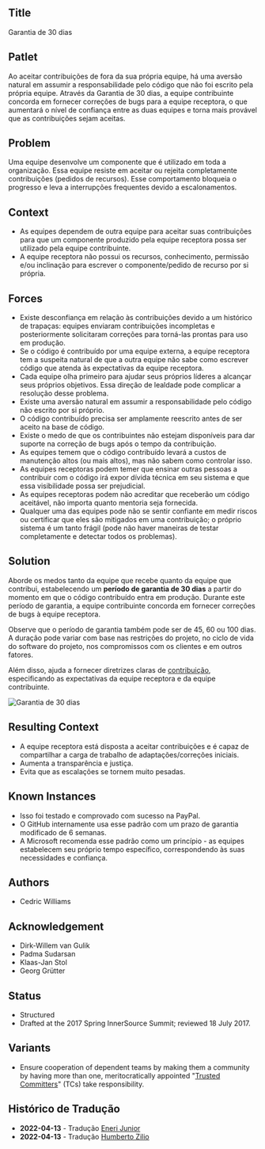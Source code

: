 ## Title

Garantia de 30 dias

## Patlet

Ao aceitar contribuições de fora da sua própria equipe, há uma aversão natural em assumir a responsabilidade pelo código que não foi escrito pela própria equipe. Através da Garantia de 30 dias, a equipe contribuinte concorda em fornecer correções de bugs para a equipe receptora, o que aumentará o nível de confiança entre as duas equipes e torna mais provável que as contribuições sejam aceitas.

## Problem

Uma equipe desenvolve um componente que é utilizado em toda a organização. Essa equipe resiste em aceitar ou rejeita completamente contribuições (pedidos de recursos). Esse comportamento bloqueia o progresso e leva a interrupções frequentes devido a escalonamentos.

## Context

- As equipes dependem de outra equipe para aceitar suas contribuições para que um componente produzido pela equipe receptora possa ser utilizado pela equipe contribuinte.
- A equipe receptora não possui os recursos, conhecimento, permissão e/ou inclinação para escrever o componente/pedido de recurso por si própria.

## Forces

- Existe desconfiança em relação às contribuições devido a um histórico de trapaças: equipes enviaram contribuições incompletas e posteriormente solicitaram correções para torná-las prontas para uso em produção.
- Se o código é contribuído por uma equipe externa, a equipe receptora tem a suspeita natural de que a outra equipe não sabe como escrever código que atenda às expectativas da equipe receptora.
- Cada equipe olha primeiro para ajudar seus próprios líderes a alcançar seus próprios objetivos. Essa direção de lealdade pode complicar a resolução desse problema.
- Existe uma aversão natural em assumir a responsabilidade pelo código não escrito por si próprio.
- O código contribuído precisa ser amplamente reescrito antes de ser aceito na base de código.
- Existe o medo de que os contribuintes não estejam disponíveis para dar suporte na correção de bugs após o tempo da contribuição.
- As equipes temem que o código contribuído levará a custos de manutenção altos (ou mais altos), mas não sabem como controlar isso.
- As equipes receptoras podem temer que ensinar outras pessoas a contribuir com o código irá expor dívida técnica em seu sistema e que essa visibilidade possa ser prejudicial.
- As equipes receptoras podem não acreditar que receberão um código aceitável, não importa quanto mentoria seja fornecida.
- Qualquer uma das equipes pode não se sentir confiante em medir riscos ou certificar que eles são mitigados em uma contribuição; o próprio sistema é um tanto frágil (pode não haver maneiras de testar completamente e detectar todos os problemas).

## Solution

Aborde os medos tanto da equipe que recebe quanto da equipe que contribui, estabelecendo um **período de garantia de 30 dias** a partir do momento em que o código contribuído entra em produção. Durante este período de garantia, a equipe contribuinte concorda em fornecer correções de bugs à equipe receptora.

Observe que o período de garantia também pode ser de 45, 60 ou 100 dias. A duração pode variar com base nas restrições do projeto, no ciclo de vida do software do projeto, nos compromissos com os clientes e em outros fatores.

Além disso, ajuda a fornecer diretrizes claras de [contribuição](./project-setup/base-documentation.md), especificando as expectativas da equipe receptora e da equipe contribuinte.

![Garantia de 30 dias](../../assets/img/thirtydaywarranty.jpg)

## Resulting Context

- A equipe receptora está disposta a aceitar contribuições e é capaz de compartilhar a carga de trabalho de adaptações/correções iniciais.
- Aumenta a transparência e justiça.
- Evita que as escalações se tornem muito pesadas.

## Known Instances

- Isso foi testado e comprovado com sucesso na PayPal.
- O GitHub internamente usa esse padrão com um prazo de garantia modificado de 6 semanas.
- A Microsoft recomenda esse padrão como um princípio - as equipes estabelecem seu próprio tempo específico, correspondendo às suas necessidades e confiança.

## Authors

- Cedric Williams

## Acknowledgement

- Dirk-Willem van Gulik
- Padma Sudarsan
- Klaas-Jan Stol
- Georg Grütter

## Status

* Structured
* Drafted at the 2017 Spring InnerSource Summit; reviewed 18 July 2017.

## Variants

- Ensure cooperation of dependent teams by making them a community by having more than one, meritocratically appointed "[Trusted Committers](./trusted-committer.md)" (TCs) take responsibility.

## Histórico de Tradução

- **2022-04-13** - Tradução [Eneri Junior](https://github.com/jrcosta)
- **2022-04-13** - Tradução [Humberto Zilio](https://github.com/zilio)
